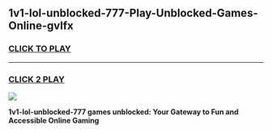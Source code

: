 
## 1v1-lol-unblocked-777-Play-Unblocked-Games-Online-gvlfx
<h3>
<a href="https://premium76.site?title=1v1-lol-unblocked-777&ref=25A">CLICK TO PLAY</a></h3>
<hr>

<h3>
<a href="https://premium76.site?title=1v1-lol-unblocked-777&ref=25A">CLICK 2 PLAY</a>
  
</h3>

<a href="https://premium76.site?title=1v1-lol-unblocked-777&ref=25A"><img src="https://clearcache.store/games.png"></a>


**1v1-lol-unblocked-777 games unblocked: Your Gateway to Fun and Accessible Online Gaming**
